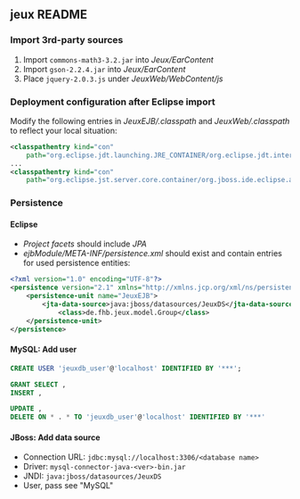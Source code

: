 ## jeux README

### Import 3rd-party sources

1. Import `commons-math3-3.2.jar` into _Jeux/EarContent_
2. Import `gson-2.2.4.jar` into _Jeux/EarContent_
3. Place `jquery-2.0.3.js` under _JeuxWeb/WebContent/js_

### Deployment configuration after Eclipse import

Modify the following entries in _JeuxEJB/.classpath_ and _JeuxWeb/.classpath_ to reflect your local situation:

```xml
<classpathentry kind="con" 
    path="org.eclipse.jdt.launching.JRE_CONTAINER/org.eclipse.jdt.internal.debug.ui.launcher.StandardVMType/java-7-openjdk-i386">
...
<classpathentry kind="con"
    path="org.eclipse.jst.server.core.container/org.jboss.ide.eclipse.as.core.server.runtime.runtimeTarget/JBoss 7.1 Runtime 1">
```

### Persistence

#### Eclipse

- _Project facets_ should include _JPA_
- _ejbModule/META-INF/persistence.xml_ should exist and contain entries for used persistence entities:

```xml
<?xml version="1.0" encoding="UTF-8"?>
<persistence version="2.1" xmlns="http://xmlns.jcp.org/xml/ns/persistence" xmlns:xsi="http://www.w3.org/2001/XMLSchema-instance" xsi:schemaLocation="http://xmlns.jcp.org/xml/ns/persistence http://xmlns.jcp.org/xml/ns/persistence/persistence_2_1.xsd">
	<persistence-unit name="JeuxEJB">
		<jta-data-source>java:jboss/datasources/JeuxDS</jta-data-source>
        	<class>de.fhb.jeux.model.Group</class>
	</persistence-unit>
</persistence>
```


#### MySQL: Add user

```sql
CREATE USER 'jeuxdb_user'@'localhost' IDENTIFIED BY '***';

GRANT SELECT ,
INSERT ,

UPDATE ,
DELETE ON * . * TO 'jeuxdb_user'@'localhost' IDENTIFIED BY '***'
```


#### JBoss: Add data source

- Connection URL: `jdbc:mysql://localhost:3306/<database name>`
- Driver: `mysql-connector-java-<ver>-bin.jar`
- JNDI: `java:jboss/datasources/JeuxDS`
- User, pass see "MySQL"



